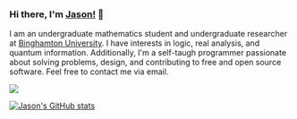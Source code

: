 ### Hi there, I'm [Jason!](https://jason-kenyon.com) 👋
I am an undergraduate mathematics student and undergraduate researcher at [Binghamton University](https://www2.math.binghamton.edu/p/start). I have interests in logic, real analysis, and quantum information. Additionally, I'm a self-taugh programmer passionate about solving problems, design, and contributing to free and open source software. Feel free to contact me via email.




<a href="mailto:jason0kenyon@gmail.com">
 <img align="center" src="https://img.shields.io/badge/Gmail-D14836?style=for-the-badge&logo=gmail&logoColor=white" />
 </p>


[![Jason's GitHub stats](https://github-readme-stats.vercel.app/api?username=jason0kenyon&count_private=true&show_icons=true&theme=tokyonight)](https://github.com/anuraghazra/github-readme-stats)

 



